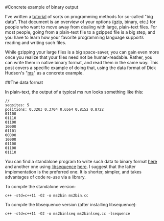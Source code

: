 #Concrete example of binary output

I've written a [tutorial](https://github.com/molpopgen/BigDataFormats) of sorts on programming methods for so-called "big data".  That document is an overview of your options (gzip, binary, etc.) for people who want to move away from dealing with large, plain-text files.  For most people, going from a plain-text file to a gzipped file is a big step, and you have to learn how your favorite programming language supports reading and writing such files.  

While gzipping your large files is a big space-saver, you can gain even more once you realize that your files need not be human-readable.  Rather, you can write them in native binary format, and read them in the same way.  This post covers a specific example of doing that, using the data format of Dick Hudson's "[ms](http://home.uchicago.edu/~rhudson1/source/mksamples.html)" as a concrete example.

##The data format

In plain-text, the output of a typical ms run looks something like this:

```
//
segsites: 5
positions: 0.3203 0.3704 0.6564 0.8152 0.8722 
01100
01110
01100
10000
01101
00000
10000
01100
01100
01110
```

You can find a standalone program to write such data to binary format [here]() and another one using [libsequence](http://molpopgen.github.io/libsequence) [here]().  I suggest that the latter implementation is the preferred one.  It is shorter, simpler, and takes advantages of code re-use via a library.

To compile the standalone version:

```
c++ -std=c++11 -O2 -o ms2bin ms2bin.cc
```

To compile the libsequence version (after installing libsequence):

```
c++ -std=c++11 -O2 -o ms2binlseq ms2binlseq.cc -lsequence
```